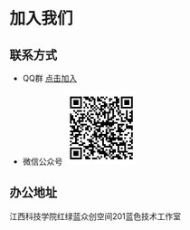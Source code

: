 # 加入我们

## 联系方式

- QQ群
    [点击加入](https://qm.qq.com/q/HvMQU9y5a0)

- 微信公众号
    ![wx_qrcode](../assets/img/contact/join-us/wx_qrcode.png)

## 办公地址

江西科技学院红绿蓝众创空间201蓝色技术工作室